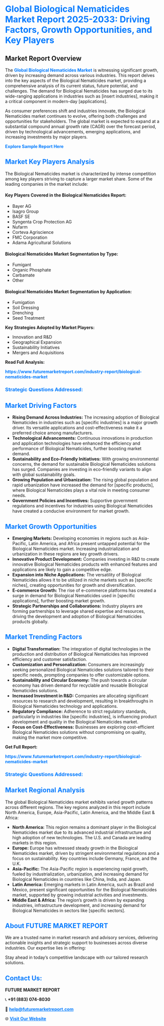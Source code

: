 <h1 style="color: #007BFF;">Global Biological Nematicides Market Report 2025-2033: Driving Factors, Growth Opportunities, and Key Players</h1>

<section id="overview">
<h2>Market Report Overview</h2>
<p>The <a href="https://www.futuremarketreport.com/industry-report/biological-nematicides-market" style="color: #007BFF; text-decoration: none;"><strong>Global Biological Nematicides Market</strong></a> is witnessing significant growth, driven by increasing demand across various industries. This report delves into the key aspects of the Biological Nematicides market, providing a comprehensive analysis of its current status, future potential, and challenges. The demand for Biological Nematicides has surged due to its wide-ranging applications in industries such as [insert industries], making it a critical component in modern-day [applications].</p>
<p>As consumer preferences shift and industries innovate, the Biological Nematicides market continues to evolve, offering both challenges and opportunities for stakeholders. The global market is expected to expand at a substantial compound annual growth rate (CAGR) over the forecast period, driven by technological advancements, emerging applications, and increasing investments by major players.</p>
</section>

<section id="overview">
<p><a href="https://www.futuremarketreport.com/request-sample/reportId=114464" style="color: #007BFF; text-decoration: none;"><strong>Explore Sample Report Here</strong></a></p>
</section>

<section id="key-players">
<h2 style="color: #007BFF;">Market Key Players Analysis</h2>
<p>The Biological Nematicides market is characterized by intense competition among key players striving to capture a larger market share. Some of the leading companies in the market include:</p>
<h4>Key Players Covered in the Biological Nematicides Report:</h4>
<ul><li>Bayer AG</li><li>Isagro Group</li><li>BASF SE</li><li>Syngenta Crop Protection AG</li><li>Nufarm</li><li>Corteva Agriscience</li><li>FMC Corporation</li><li>Adama Agricultural Solutions</li></ul>
<h4>Biological Nematicides Market Segmentation by Type:</h4>
<ul><li>Fumigant</li><li>Organic Phosphate</li><li>Carbamate</li><li>Other</li></ul>

<h4>Biological Nematicides Market Segmentation by Application:</h4>
<ul><li>Fumigation</li><li>Soil Dressing</li><li>Drenching</li><li>Seed Treatment</li></ul>
<p><strong>Key Strategies Adopted by Market Players:</strong></p>
<ul>
<li>Innovation and R&D</li>
<li>Geographical Expansion</li>
<li>Sustainability Initiatives</li>
<li>Mergers and Acquisitions</li>
</ul>
</section>

<section>
<p><strong>Read Full Analysis: </strong></p><a href="https://www.futuremarketreport.com/industry-report/biological-nematicides-market" style="color: #007BFF; text-decoration: none;"><strong>https://www.futuremarketreport.com/industry-report/biological-nematicides-market</strong></a>
<h3 style="color: #007BFF;">Strategic Questions Addressed:</h3>
</section>

<section id="driving-factors">
<h2 style="color: #007BFF;">Market Driving Factors</h2>
<ul>
<li><strong>Rising Demand Across Industries:</strong> The increasing adoption of Biological Nematicides in industries such as [specific industries] is a major growth driver. Its versatile applications and cost-effectiveness make it a preferred choice among manufacturers.</li>
<li><strong>Technological Advancements:</strong> Continuous innovations in production and application technologies have enhanced the efficiency and performance of Biological Nematicides, further boosting market demand.</li>
<li><strong>Sustainability and Eco-Friendly Initiatives:</strong> With growing environmental concerns, the demand for sustainable Biological Nematicides solutions has surged. Companies are investing in eco-friendly variants to align with global sustainability goals.</li>
<li><strong>Growing Population and Urbanization:</strong> The rising global population and rapid urbanization have increased the demand for [specific products], where Biological Nematicides plays a vital role in meeting consumer needs.</li>
<li><strong>Government Policies and Incentives:</strong> Supportive government regulations and incentives for industries using Biological Nematicides have created a conducive environment for market growth.</li>
</ul>
</section>

<section id="growth-opportunities">
<h2 style="color: #007BFF;">Market Growth Opportunities</h2>
<ul>
<li><strong>Emerging Markets:</strong> Developing economies in regions such as Asia-Pacific, Latin America, and Africa present untapped potential for the Biological Nematicides market. Increasing industrialization and urbanization in these regions are key growth drivers.</li>
<li><strong>Innovative Product Development:</strong> Companies investing in R&D to create innovative Biological Nematicides products with enhanced features and applications are likely to gain a competitive edge.</li>
<li><strong>Expansion into Niche Applications:</strong> The versatility of Biological Nematicides allows it to be utilized in niche markets such as [specific niches], creating opportunities for growth and diversification.</li>
<li><strong>E-commerce Growth:</strong> The rise of e-commerce platforms has created a surge in demand for Biological Nematicides used in [specific applications], further boosting market growth.</li>
<li><strong>Strategic Partnerships and Collaborations:</strong> Industry players are forming partnerships to leverage shared expertise and resources, driving the development and adoption of Biological Nematicides products globally.</li>
</ul>
</section>

<section id="trending-factors">
<h2 style="color: #007BFF;">Market Trending Factors</h2>
<ul>
<li><strong>Digital Transformation:</strong> The integration of digital technologies in the production and distribution of Biological Nematicides has improved efficiency and customer satisfaction.</li>
<li><strong>Customization and Personalization:</strong> Consumers are increasingly seeking personalized Biological Nematicides solutions tailored to their specific needs, prompting companies to offer customizable options.</li>
<li><strong>Sustainability and Circular Economy:</strong> The push towards a circular economy has driven demand for recyclable and reusable Biological Nematicides solutions.</li>
<li><strong>Increased Investment in R&D:</strong> Companies are allocating significant resources to research and development, resulting in breakthroughs in Biological Nematicides technology and applications.</li>
<li><strong>Regulatory Compliance:</strong> Adherence to strict regulatory standards, particularly in industries like [specific industries], is influencing product development and quality in the Biological Nematicides market.</li>
<li><strong>Focus on Cost-Effectiveness:</strong> Businesses are exploring cost-efficient Biological Nematicides solutions without compromising on quality, making the market more competitive.</li>
</ul>
</section>

<section>
<p><strong>Get Full Report: </strong></p><a href="https://www.futuremarketreport.com/industry-report/biological-nematicides-market" style="color: #007BFF; text-decoration: none;"><strong>https://www.futuremarketreport.com/industry-report/biological-nematicides-market</strong></a>
<h3 style="color: #007BFF;">Strategic Questions Addressed:</h3>
</section>


<section id="regional-analysis">
<h2 style="color: #007BFF;">Market Regional Analysis</h2>
<p>The global Biological Nematicides market exhibits varied growth patterns across different regions. The key regions analyzed in this report include North America, Europe, Asia-Pacific, Latin America, and the Middle East & Africa:</p>
<ul>
<li><strong>North America:</strong> This region remains a dominant player in the Biological Nematicides market due to its advanced industrial infrastructure and high adoption of new technologies. The U.S. and Canada are leading markets in this region.</li>
<li><strong>Europe:</strong> Europe has witnessed steady growth in the Biological Nematicides market, driven by stringent environmental regulations and a focus on sustainability. Key countries include Germany, France, and the U.K.</li>
<li><strong>Asia-Pacific:</strong> The Asia-Pacific region is experiencing rapid growth, fueled by industrialization, urbanization, and increasing demand for Biological Nematicides in countries like China, India, and Japan.</li>
<li><strong>Latin America:</strong> Emerging markets in Latin America, such as Brazil and Mexico, present significant opportunities for the Biological Nematicides market, supported by growing industrial activities and investments.</li>
<li><strong>Middle East & Africa:</strong> The region’s growth is driven by expanding industries, infrastructure development, and increasing demand for Biological Nematicides in sectors like [specific sectors].</li>
</ul>
</section>

<footer>
<h2 style="color: #007BFF;">About FUTURE MARKET REPORT</h2>
<p>We are a trusted name in market research and advisory services, delivering actionable insights and strategic support to businesses across diverse industries. Our expertise lies in offering:</p>

<p>Stay ahead in today’s competitive landscape with our tailored research solutions.</p>

<h2 style="color: #007BFF;">Contact Us:</h2>
<p><strong>FUTURE MARKET REPORT</strong></p>
<p>📞 <strong>+91 (883) 074-8030</strong></p>
<p>📧 <strong><a href="mailto:help@futuremarketreport.com" style="color: #007BFF;">help@futuremarketreport.com</a></strong></p>
<p>🌐 <strong><a href="https://www.futuremarketreport.com/" style="color: #007BFF;">Visit Our Website</a></strong></p>
</footer>